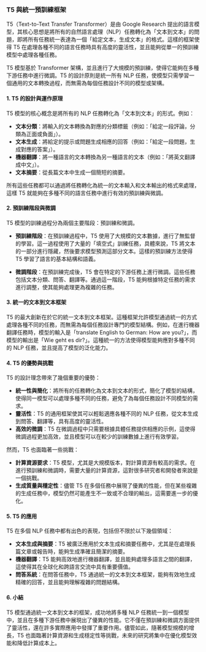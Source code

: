 ### **T5 與統一預訓練框架**

T5（Text-to-Text Transfer Transformer）是由 Google Research 提出的語言模型，其核心思想是將所有的自然語言處理（NLP）任務轉化為「文本到文本」的問題，即將所有任務統一表達為一個「給定文本，生成文本」的格式。這樣的框架使得 T5 在處理各種不同的語言任務時具有高度的靈活性，並且能夠從單一的預訓練模型中處理各種任務。

T5 模型基於 Transformer 架構，並且進行了大規模的預訓練，使得它能夠在多種下游任務中進行微調。T5 的設計原則是統一所有 NLP 任務，使模型只需學習一個通用的文本轉換過程，而無需為每個任務設計不同的模型或架構。

#### **1. T5 的設計與運作原理**

T5 模型的核心概念是將所有的 NLP 任務轉化為「文本到文本」的形式。例如：

- **文本分類**：將輸入的文本轉換為對應的分類標籤（例如：「給定一段評論，分類為正面或負面」）。
- **文本生成**：將給定的提示或問題生成相應的回答（例如：「給定一段問題，生成對應的答案」）。
- **機器翻譯**：將一種語言的文本轉換為另一種語言的文本（例如：「將英文翻譯成中文」）。
- **文本摘要**：從長篇文本中生成一個簡短的摘要。

所有這些任務都可以通過將任務轉化為統一的文本輸入和文本輸出的格式來處理，這樣 T5 就能夠在多種不同的語言任務中進行有效的預訓練與微調。

#### **2. 預訓練階段與微調**

T5 模型的訓練過程分為兩個主要階段：預訓練和微調。

- **預訓練階段**：在預訓練過程中，T5 使用了大規模的文本數據，進行了無監督的學習。這一過程使用了大量的「填空式」訓練任務，具體來說，T5 將文本的一部分進行隱藏，然後要求模型預測這部分文本。這樣的預訓練方法使得 T5 學習了語言的基本結構和語義。

- **微調階段**：在預訓練完成後，T5 會在特定的下游任務上進行微調。這些任務包括文本分類、問答、翻譯等。通過這一階段，T5 能夠根據特定任務的需求進行調整，使其能夠處理更為複雜的任務。

#### **3. 統一的文本到文本框架**

T5 的最大創新在於它的統一文本到文本框架。這種框架允許模型通過統一的方式處理各種不同的任務，而無需為每個任務設計專門的模型結構。例如，在進行機器翻譯任務時，模型的輸入是「translate English to German: How are you?」，而模型的輸出是「Wie geht es dir?」。這種統一的方法使得模型能夠應對多種不同的 NLP 任務，並且提高了模型的泛化能力。

#### **4. T5 的優勢與挑戰**

T5 的設計理念帶來了幾個重要的優勢：

- **統一性與簡化**：將所有的任務轉化為文本到文本的形式，簡化了模型的結構，使得同一模型可以處理多種不同的任務，避免了為每個任務設計不同模型的需求。
- **靈活性**：T5 的通用框架使其可以輕鬆適應各種不同的 NLP 任務，從文本生成到問答、翻譯等，具有高度的靈活性。
- **高效的微調**：T5 在微調過程中只需要根據具體任務提供相應的示例，這使得微調過程更加高效，並且模型可以在較少的訓練數據上進行有效學習。

然而，T5 也面臨著一些挑戰：

- **計算資源要求**：T5 模型，尤其是大規模版本，對計算資源有較高的需求。在進行預訓練和微調時，需要大量的計算資源，這對很多研究者和開發者來說是一個挑戰。
- **生成質量與穩定性**：儘管 T5 在多個任務中展現了優異的性能，但在某些複雜的生成任務中，模型仍然可能產生不一致或不合理的輸出，這需要進一步的優化。

#### **5. T5 的應用**

T5 在多個 NLP 任務中都有出色的表現，包括但不限於以下幾個領域：

- **文本生成與摘要**：T5 被廣泛應用於文本生成和摘要任務中，尤其是在處理長篇文章或報告時，能夠生成準確且簡潔的摘要。
- **機器翻譯**：T5 能夠高效地進行機器翻譯，並且能夠處理多語言之間的翻譯，這使得其在全球化和跨語言交流中具有重要價值。
- **問答系統**：在問答任務中，T5 通過統一的文本到文本框架，能夠有效地生成精確的回答，並且能夠理解複雜的問題結構。

#### **6. 小結**

T5 模型通過統一文本到文本的框架，成功地將多種 NLP 任務統一到一個模型中，並且在多種下游任務中展現出了優異的性能。它不僅在預訓練和微調方面提供了靈活性，還在許多實際應用中發揮了重要作用。儘管如此，隨著模型規模的增長，T5 也面臨著計算資源和生成穩定性等挑戰，未來的研究將集中在優化模型效能和降低計算成本上。